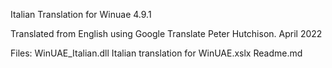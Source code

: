 Italian Translation for Winuae 4.9.1

Translated from English using Google Translate
Peter Hutchison. April 2022

Files:
WinUAE_Italian.dll
Italian translation for WinUAE.xslx
Readme.md

